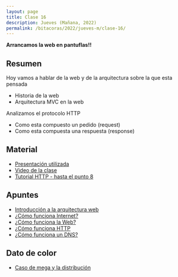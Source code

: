 ```yaml
---
layout: page
title: Clase 16
description: Jueves (Mañana, 2022)
permalink: /bitacoras/2022/jueves-m/clase-16/
---
```


**Arrancamos la web en pantuflas!!**

## Resumen

Hoy vamos a hablar de la web y de la arquitectura sobre la que esta pensada

* Historia de la web
* Arquitectura MVC en la web

Analizamos el protocolo HTTP

- Como esta compuesto un pedido (request)
- Como esta compuesta una respuesta (response)

## Material

- [Presentación utilizada](https://docs.google.com/presentation/d/1O0v4Xf-O_9RwegSMS2mvRXan0n1A_I0KNbDoxb0m4lI/edit)
- [Video de la clase](https://youtu.be/kCD7NM_wB3U)
- [Tutorial HTTP - hasta el punto 8](https://github.com/flbulgarelli/http-tutorial/tree/master/tutorial)

## Apuntes

- [Introducción a la arquitectura web](https://docs.google.com/document/d/1LBqAhXPzn-aeN5BIRZBmIrU5RKiYvySyWH-2Jkn-kJw/edit)
- [¿Cómo funciona Internet?](https://developer.mozilla.org/es/docs/Learn/Common_questions/How_does_the_Internet_work)
- [¿Cómo funciona la Web?](https://developer.mozilla.org/es/docs/Learn/Getting_started_with_the_web/C%C3%B3mo_funciona_la_Web)
- [¿Cómo funciona HTTP](https://developer.mozilla.org/es/docs/Web/HTTP/Overview)
- [¿Cómo funciona un DNS?](https://howdns.works/)

## Dato de color
- [Caso de mega y la distribución](https://youtu.be/Mj9A9wYQot8)